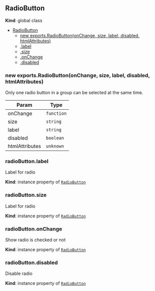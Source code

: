 <a name="RadioButton"></a>

## RadioButton
**Kind**: global class

* [RadioButton](#RadioButton)
    * [new exports.RadioButton(onChange, size, label, disabled, htmlAttributes)](#new_RadioButton_new)
    * [.label](#RadioButton+label)
    * [.size](#RadioButton+size)
    * [.onChange](#RadioButton+onChange)
    * [.disabled](#RadioButton+disabled)

<a name="new_RadioButton_new"></a>

### new exports.RadioButton(onChange, size, label, disabled, htmlAttributes)
Only one radio button in a group can be selected at the same time.


| Param | Type |
| --- | --- |
| onChange | <code>function</code> | 
| size | <code>string</code> | 
| label | <code>string</code> | 
| disabled | <code>boolean</code> | 
| htmlAttributes | <code>unknown</code> | 

<a name="RadioButton+label"></a>

### radioButton.label
Label for radio

**Kind**: instance property of [<code>RadioButton</code>](#RadioButton)  
<a name="RadioButton+size"></a>

### radioButton.size
Label for radio

**Kind**: instance property of [<code>RadioButton</code>](#RadioButton)  
<a name="RadioButton+onChange"></a>

### radioButton.onChange
Show radio is checked or not

**Kind**: instance property of [<code>RadioButton</code>](#RadioButton)  
<a name="RadioButton+disabled"></a>

### radioButton.disabled
Disable radio

**Kind**: instance property of [<code>RadioButton</code>](#RadioButton) 
